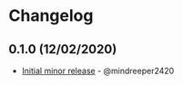 # Changelog

## 0.1.0 (12/02/2020)
- [Initial minor release](https://github.com/mindreeper2420/netlify-template-jekyll/commit/c4a8b2bef549df187ff75ea313ae50a04a8328c4) - @mindreeper2420
